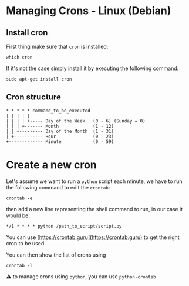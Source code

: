 # Managing Crons - Linux (Debian)

## Install cron

First thing make sure that `cron` is installed:

```shell
which cron
```

If it's not the case simply install it by executing the following command:

```shell
sudo apt-get install cron
```

## Cron structure

```shell
* * * * * command_to_be_executed
| | | | |
| | | | +----- Day of the Week   (0 - 6) (Sunday = 0)
| | | +------- Month             (1 - 12)
| | +--------- Day of the Month  (1 - 31)
| +----------- Hour              (0 - 23)
+------------- Minute            (0 - 59)
```

# Create a new cron

Let's assume we want to run a `python` script each minute, we have to run the following command to edit the `crontab`:

```shell
crontab -e
```

then add a new line representing the shell command to run, in our case it would be:

```shell
*/1 * * * * python /path_to_script/script.py
```

You can use [https://crontab.guru](https://crontab.guru) to get the right cron to be used.

You can then show the list of crons using 
```shell
crontab -l
```

⚠️ to manage crons using `python`, you can use `python-crontab`